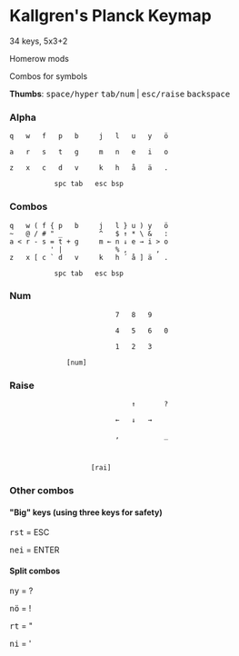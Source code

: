 # Kallgren's Planck Keymap

34 keys, 5x3+2

Homerow mods

Combos for symbols

**Thumbs**: <kbd>space/hyper</kbd> <kbd>tab/num</kbd> | <kbd>esc/raise</kbd> <kbd>backspace</kbd>

### Alpha
```
q   w   f   p   b     j   l   u   y   ö
                                       
a   r   s   t   g     m   n   e   i   o
                                       
z   x   c   d   v     k   h   å   ä   .
                                       
           spc tab   esc bsp           
```

### Combos
```
q   w ( f { p   b     j   l } u ) y   ö
~   @ / # " _         ^   $ ↑ * \ &   :
a < r - s = t + g     m ← n ↓ e → i > o
          ' |             % ,       ,  
z   x [ c ` d   v     k   h ´ å ] ä   .
                                       
           spc tab   esc bsp           
```

### Num
```
                          7   8   9    
                                       
                          4   5   6   0
                                       
                          1   2   3    
                                       
              [num]                    
```

### Raise
```
                              ↑       ?
                                       
                          ←   ↓   →    
                                       
                          ,           _
                                       
                                       
                                       
                    [rai]              
```

### Other combos
#### "Big" keys (using three keys for safety)

<kbd>r</kbd><kbd>s</kbd><kbd>t</kbd> = ESC

<kbd>n</kbd><kbd>e</kbd><kbd>i</kbd> = ENTER

#### Split combos

<kbd>n</kbd><kbd>y</kbd> = ?

<kbd>n</kbd><kbd>ö</kbd> = !

<kbd>r</kbd><kbd>t</kbd> = "

<kbd>n</kbd><kbd>i</kbd> = '
